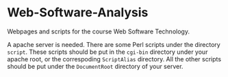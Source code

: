 # Web-Software-Analysis
Webpages and scripts for the course Web Software Technology.

A apache server is needed.
There are some Perl scripts under the directory ``script``. These scripts should be put in the ``cgi-bin`` directory under your apache root, or the correspoding ``ScriptAlias`` directory.
All the other scripts should be put under the ``DocumentRoot`` directory of your server.

